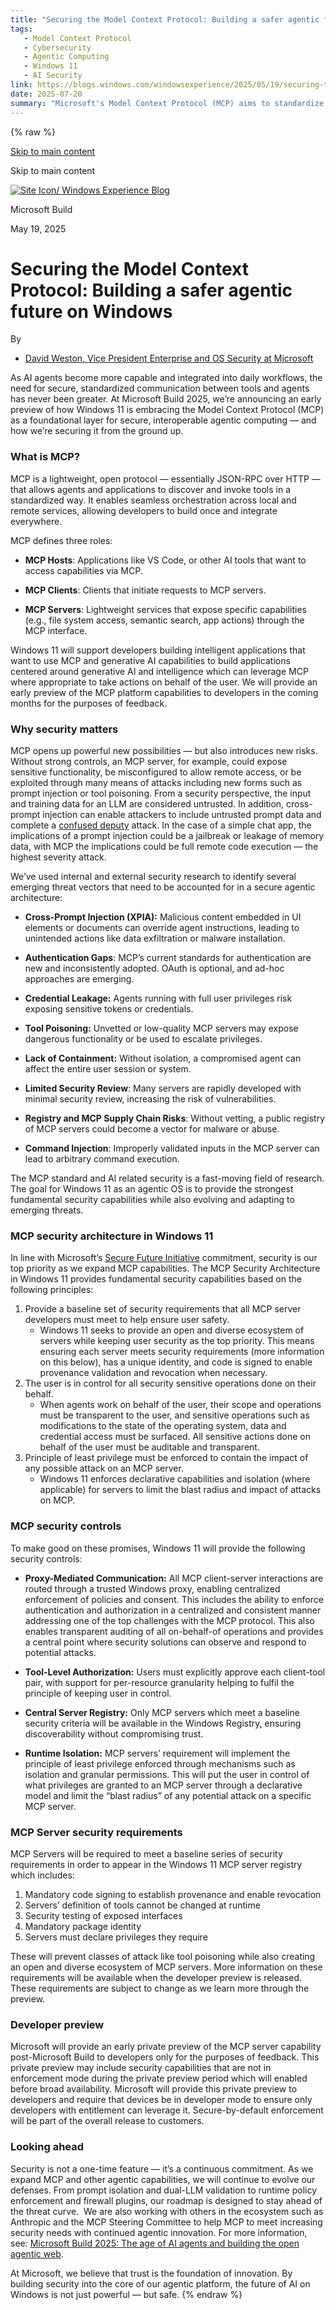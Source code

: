 ```yaml
---
title: "Securing the Model Context Protocol: Building a safer agentic future on Windows ◆ Windows Experience Blog"
tags:
   - Model Context Protocol
   - Cybersecurity
   - Agentic Computing
   - Windows 11
   - AI Security
link: https://blogs.windows.com/windowsexperience/2025/05/19/securing-the-model-context-protocol-building-a-safer-agentic-future-on-windows/
date: 2025-07-20
summary: "Microsoft's Model Context Protocol (MCP) aims to standardize secure interactions among AI tools in Windows 11. MCP operates as JSON-RPC over HTTP and introduces roles for hosts, clients, and servers, enabling seamless orchestration of services. Security measures are crucial to mitigate risks like cross-prompt injection and credential leakage. Windows 11 enforces security through a trusted proxy, tool-level authorizations, and a regulated server registry, ensuring user control and adherence to the principle of least privilege. This proactive security architecture is foundational for future developments in AI and agentic computing."
---
```

{% raw %}

[Skip to main content](https://blogs.windows.com/windowsexperience/2025/05/19/securing-the-model-context-protocol-building-a-safer-agentic-future-on-windows/#a11y-skip-link-content)

Skip to main content

[![Site Icon](https://winblogs.thesourcemediaassets.com/sites/2/2021/06/Windows11Icon.png)](https://windows.com/)[/ Windows Experience Blog](https://blogs.windows.com/windowsexperience/2025/05/19/securing-the-model-context-protocol-building-a-safer-agentic-future-on-windows/)

Microsoft Build


May 19, 2025

# Securing the Model Context Protocol: Building a safer agentic future on Windows

By

- [David Weston, Vice President Enterprise and OS Security at Microsoft](https://blogs.windows.com/windowsexperience/author/davidweston/)

As AI agents become more capable and integrated into daily workflows, the need for secure, standardized communication between tools and agents has never been greater. At Microsoft Build 2025, we’re announcing an early preview of how Windows 11 is embracing the Model Context Protocol (MCP) as a foundational layer for secure, interoperable agentic computing — and how we’re securing it from the ground up.

### What is MCP?

MCP is a lightweight, open protocol — essentially JSON-RPC over HTTP — that allows agents and applications to discover and invoke tools in a standardized way. It enables seamless orchestration across local and remote services, allowing developers to build once and integrate everywhere.

MCP defines three roles:

- **MCP Hosts**: Applications like VS Code, or other AI tools that want to access capabilities via MCP.

- **MCP Clients**: Clients that initiate requests to MCP servers.

- **MCP Servers**: Lightweight services that expose specific capabilities (e.g., file system access, semantic search, app actions) through the MCP interface.

Windows 11 will support developers building intelligent applications that want to use MCP and generative AI capabilities to build applications centered around generative AI and intelligence which can leverage MCP where appropriate to take actions on behalf of the user. We will provide an early preview of the MCP platform capabilities to developers in the coming months for the purposes of feedback.

### Why security matters

MCP opens up powerful new possibilities — but also introduces new risks. Without strong controls, an MCP server, for example, could expose sensitive functionality, be misconfigured to allow remote access, or be exploited through many means of attacks including new forms such as prompt injection or tool poisoning. From a security perspective, the input and training data for an LLM are considered untrusted. In addition, cross-prompt injection can enable attackers to include untrusted prompt data and complete a [confused deputy](https://en.wikipedia.org/wiki/Confused_deputy_problem) attack. In the case of a simple chat app, the implications of a prompt injection could be a jailbreak or leakage of memory data, with MCP the implications could be full remote code execution — the highest severity attack.

We’ve used internal and external security research to identify several emerging threat vectors that need to be accounted for in a secure agentic architecture:

- **Cross-Prompt Injection (XPIA):** Malicious content embedded in UI elements or documents can override agent instructions, leading to unintended actions like data exfiltration or malware installation.

- **Authentication Gaps**: MCP’s current standards for authentication are new and inconsistently adopted. OAuth is optional, and ad-hoc approaches are emerging.

- **Credential Leakage:** Agents running with full user privileges risk exposing sensitive tokens or credentials.

- **Tool Poisoning:** Unvetted or low-quality MCP servers may expose dangerous functionality or be used to escalate privileges.

- **Lack of Containment:** Without isolation, a compromised agent can affect the entire user session or system.

- **Limited Security Review**: Many servers are rapidly developed with minimal security review, increasing the risk of vulnerabilities.

- **Registry and MCP Supply Chain Risks**: Without vetting, a public registry of MCP servers could become a vector for malware or abuse.

- **Command Injection**: Improperly validated inputs in the MCP server can lead to arbitrary command execution.

The MCP standard and AI related security is a fast-moving field of research. The goal for Windows 11 as an agentic OS is to provide the strongest fundamental security capabilities while also evolving and adapting to emerging threats.

### MCP security architecture in Windows 11

In line with Microsoft’s [Secure Future Initiative](https://www.microsoft.com/en-us/trust-center/security/secure-future-initiative?msockid=33ce0b4d7a5a6d9e3df01ed27bd96c23) commitment, security is our top priority as we expand MCP capabilities. The MCP Security Architecture in Windows 11 provides fundamental security capabilities based on the following principles:

1. Provide a baseline set of security requirements that all MCP server developers must meet to help ensure user safety.
   - Windows 11 seeks to provide an open and diverse ecosystem of servers while keeping user security as the top priority. This means ensuring each server meets security requirements (more information on this below), has a unique identity, and code is signed to enable provenance validation and revocation when necessary.
2. The user is in control for all security sensitive operations done on their behalf.
   - When agents work on behalf of the user, their scope and operations must be transparent to the user, and sensitive operations such as modifications to the state of the operating system, data and credential access must be surfaced. All sensitive actions done on behalf of the user must be auditable and transparent.
3. Principle of least privilege must be enforced to contain the impact of any possible attack on an MCP server.
   - Windows 11 enforces declarative capabilities and isolation (where applicable) for servers to limit the blast radius and impact of attacks on MCP.

### MCP security controls

To make good on these promises, Windows 11 will provide the following security controls:

- **Proxy-Mediated Communication:** All MCP client-server interactions are routed through a trusted Windows proxy, enabling centralized enforcement of policies and consent. This includes the ability to enforce authentication and authorization in a centralized and consistent manner addressing one of the top challenges with the MCP protocol. This also enables transparent auditing of all on-behalf-of operations and provides a central point where security solutions can observe and respond to potential attacks.

- **Tool-Level Authorization:** Users must explicitly approve each client-tool pair, with support for per-resource granularity helping to fulfil the principle of keeping user in control.

- **Central Server Registry:** Only MCP servers which meet a baseline security criteria will be available in the Windows Registry, ensuring discoverability without compromising trust.

- **Runtime Isolation:** MCP servers’ requirement will implement the principle of least privilege enforced through mechanisms such as isolation and granular permissions. This will put the user in control of what privileges are granted to an MCP server through a declarative model and limit the “blast radius” of any potential attack on a specific MCP server.

### MCP Server security requirements

MCP Servers will be required to meet a baseline series of security requirements in order to appear in the Windows 11 MCP server registry which includes:

1. Mandatory code signing to establish provenance and enable revocation
2. Servers’ definition of tools cannot be changed at runtime
3. Security testing of exposed interfaces
4. Mandatory package identity
5. Servers must declare privileges they require

These will prevent classes of attack like tool poisoning while also creating an open and diverse ecosystem of MCP servers. More information on these requirements will be available when the developer preview is released. These requirements are subject to change as we learn more through the preview.

### Developer preview

Microsoft will provide an early private preview of the MCP server capability post-Microsoft Build to developers only for the purposes of feedback. This private preview may include security capabilities that are not in enforcement mode during the private preview period which will enabled before broad availability. Microsoft will provide this private preview to developers and require that devices be in developer mode to ensure only developers with entitlement can leverage it. Secure-by-default enforcement will be part of the overall release to customers.

### Looking ahead

Security is not a one-time feature — it’s a continuous commitment. As we expand MCP and other agentic capabilities, we will continue to evolve our defenses. From prompt isolation and dual-LLM validation to runtime policy enforcement and firewall plugins, our roadmap is designed to stay ahead of the threat curve.  We are also working with others in the ecosystem such as Anthropic and the MCP Steering Committee to help MCP to meet increasing security needs with continued agentic innovation. For more information, see: [Microsoft Build 2025: The age of AI agents and building the open agentic web](https://aka.ms/AAvchhm).

At Microsoft, we believe that trust is the foundation of innovation. By building security into the core of our agentic platform, the future of AI on Windows is not just powerful — but safe.
{% endraw %}
